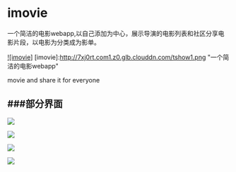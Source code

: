 # imovie

一个简洁的电影webapp,以自己添加为中心，展示导演的电影列表和社区分享电影片段，以电影为分类成为影单。


[![imovie]](http://mynameisblue.com)
[imovie]:http://7xj0rt.com1.z0.glb.clouddn.com/tshow1.png "一个简洁的电影webapp"

movie and share it for everyone

###部分界面
------------------

[![](http://i.niupic.com/images/2015/06/30/5592b6667c89b.png)](http://mynameisblue.com)

[![](http://i.niupic.com/images/2015/06/30/5592b66d0508c.png)](http://mynameisblue.com)

[![](http://i.niupic.com/images/2015/06/30/5592b66ff3ab7.png)](http://mynameisblue.com)

[![](http://i.niupic.com/images/2015/06/30/5592b673237bc.png)](http://mynameisblue.com)













